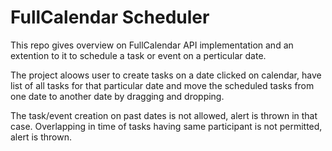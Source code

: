 # FullCalendar Scheduler 

This repo gives overview on FullCalendar API implementation and an extention to it to schedule a task or event on a perticular date.

The project aloows user to create tasks on a date clicked on calendar, have list of all tasks for that particular date and move the 
scheduled tasks from one date to another date by dragging and dropping.

The task/event creation on past dates is not allowed, alert is thrown in that case. Overlapping in time of tasks having same participant 
is not permitted, alert is thrown.

